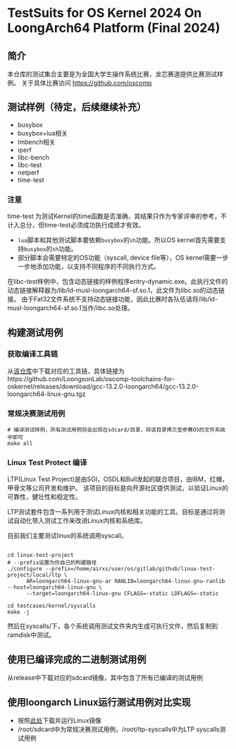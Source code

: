 # TestSuits for OS Kernel 2024 On LoongArch64 Platform (Final 2024)

## 简介

本仓库的测试集合主要是为全国大学生操作系统比赛，龙芯赛道提供比赛测试样例。
关于具体比赛访问 https://github.com/oscomp

## 测试样例（待定，后续继续补充）

- busybox
- busybox+lua相关
- lmbench相关
- iperf
- libc-bench
- libc-test
- netperf
- time-test

### 注意

time-test 为测试Kernel的time函数是否准确，其结果只作为专家评审的参考，不计入总分，但time-test必须成功执行成绩才有效。

- `lua`脚本和其他测试脚本要依赖`busybox`的`sh`功能。所以OS kernel首先需要支持`busybox`的`sh`功能。
- 部分脚本会需要特定的OS功能（syscall, device file等），OS kernel需要一步一步地添加功能，以支持不同程序的不同执行方式。

在libc-test样例中，包含动态链接的样例程序entry-dynamic.exe。此执行文件的动态链接解释器为/lib/ld-musl-loongarch64-sf.so.1，此文件为libc.so的动态链接。
由于Fat32文件系统不支持动态链接功能，因此比赛时各队伍请将/lib/ld-musl-loongarch64-sf.so.1当作/libc.so处理。

## 构建测试用例

### 获取编译工具链

从[该仓库](https://github.com/LoongsonLab/oscomp-toolchains-for-oskernel)中下载对应的工具链，具体链接为https://github.com/LoongsonLab/oscomp-toolchains-for-oskernel/releases/download/gcc-13.2.0-loongarch64/gcc-13.2.0-loongarch64-linux-gnu.tgz

### 常规决赛测试用例

```shell
# 编译测试样例，所有测试用例将会出现在sdcard/目录，将该目录拷贝至参赛OS的文件系统中即可
make all
```

### Linux Test Protect 编译
LTP(Linux Test Project)是由SGI，OSDL和Bull发起的联合项目，由IBM，红帽，甲骨文等公司开发和维护。
该项目的目标是向开源社区提供测试，以验证Linux的可靠性，健壮性和稳定性。

LTP测试套件包含一系列用于测试Linux内核和相关功能的工具。目标是通过将测试自动化带入测试工作来改进Linux内核和系统库。

目前我们主要测试linux的系统调用syscall。

```shell

cd linux-test-project
# --prefix设置为你自己的构建路径
./configure --prefix=/home/airxs/user/os/gitlab/github/linux-test-project/local/ltp \
      AR=loongarch64-linux-gnu-ar RANLIB=loongarch64-linux-gnu-ranlib --host=loongarch64-linux-gnu \
      --target=loongarch64-linux-gnu CFLAGS=-static LDFLAGS=-static

cd testcases/kernel/syscalls
make -j
```
然后在syscalls/下，各个系统调用测试文件夹内生成可执行文件，然后复制到ramdisk中测试。

## 使用已编译完成的二进制测试用例

从release中下载对应的sdcard镜像，其中包含了所有已编译的测试用例

## 使用loongarch Linux运行测试用例对比实现

- 按照[此处](./loongarch-linux-qemu/README.md)下载并运行Linux镜像
- /root/sdcard中为常规决赛测试用例，/root/ltp-syscalls中为LTP syscalls测试用例